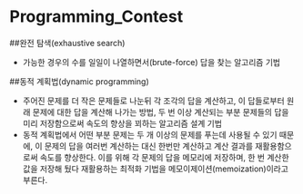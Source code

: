 # Programming_Contest

##완전 탐색(exhaustive search)
- 가능한 경우의 수를 일일이 나열하면서(brute-force) 답을 찾는 알고리즘 기법

##동적 계획법(dynamic programming)
- 주어진 문제를 더 작은 문제들로 나눈뒤 각 조각의 답을 계산하고, 이 답들로부터 원래 문제에 대한 답을 계산해 나가는 방법, 두 번 이상 계산되는 부분 문제들의 답을 미리 저장함으로써 속도의 향상을 꾀하는 알고리즘 설계 기법
- 동적 계획법에서 어떤 부분 문제는 두 개 이상의 문제를 푸는데 사용될 수 있기 때문에, 이 문제의 답을 여러번 계산하는 대신 한번만 계산하고 계산 결과를 재활용함으로써 속도를 향상한다. 이를 위해 각 문제의 답을 메모리에 저장하며, 한 번 계산한 값을 저장해 뒀다 재활용하는 최적화 기법을 메모이제이션(memoization)이라고 부른다.
